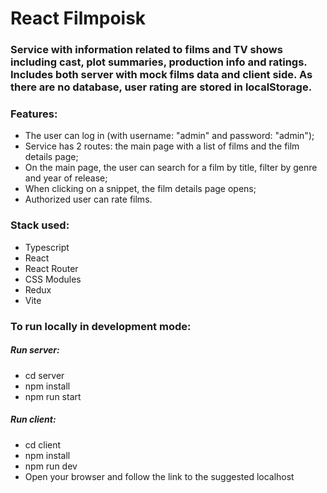 # React Filmpoisk

### Service with information related to films and TV shows including cast, plot summaries, production info and ratings. Includes both server with mock films data and client side. As there are no database, user rating are stored in localStorage.

### Features:

- The user can log in (with username: "admin" and password: "admin");
- Service has 2 routes: the main page with a list of films and the film details page;
- On the main page, the user can search for a film by title, filter by genre and year of release;
- When clicking on a snippet, the film details page opens;
- Authorized user can rate films.

### Stack used:

  - Typescript
  - React
  - React Router
  - CSS Modules
  - Redux
  - Vite

### To run locally in development mode:

##### Run server: 
  - cd server
  - npm install
  - npm run start

##### Run client: 
  - cd client
  - npm install
  - npm run dev
  - Open your browser and follow the link to the suggested localhost 

